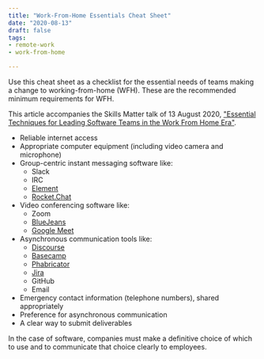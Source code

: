 ```yaml
---
title: "Work-From-Home Essentials Cheat Sheet"
date: "2020-08-13"
draft: false
tags:
- remote-work
- work-from-home

---
```


Use this cheat sheet as a checklist for the essential needs of teams making a
change to working-from-home (WFH). These are the recommended minimum
requirements for WFH.

This article accompanies the Skills Matter talk of 13 August 2020,
["Essential Techniques for Leading Software Teams in the Work From Home Era"](https://skillsmatter.com/meetups/13127-essential-techniques-for-leading-software-teams-in-the-work-from-home-era).

<!--more-->


- Reliable internet access
- Appropriate computer equipment (including video camera and microphone)
- Group-centric instant messaging software like:
  - Slack
  - IRC
  - [Element](https://element.io/)
  - [Rocket.Chat](https://rocket.chat/)
- Video conferencing software like:
  - Zoom
  - [BlueJeans](https://www.bluejeans.com/)
  - [Google Meet](https://meet.google.com/)
- Asynchronous communication tools like:
  - [Discourse](https://www.discourse.org/)
  - [Basecamp](https://basecamp.com)
  - [Phabricator](https://www.phacility.com/)
  - [Jira](https://www.atlassian.com/software/jira)
  - GitHub
  - Email
- Emergency contact information (telephone numbers), shared appropriately
- Preference for asynchronous communication
- A clear way to submit deliverables

In the case of software, companies must make a definitive choice of which to
use and to communicate that choice clearly to employees.
